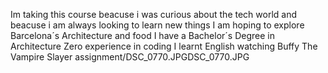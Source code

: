 Im taking this course beacuse i was curious about the tech world and beacuse i am always looking to learn new things
I am hoping to explore Barcelona´s Architecture and food
I have a Bachelor´s Degree in Architecture
Zero experience in coding
I learnt English watching Buffy The Vampire Slayer 
assignment/DSC_0770.JPGDSC_0770.JPG